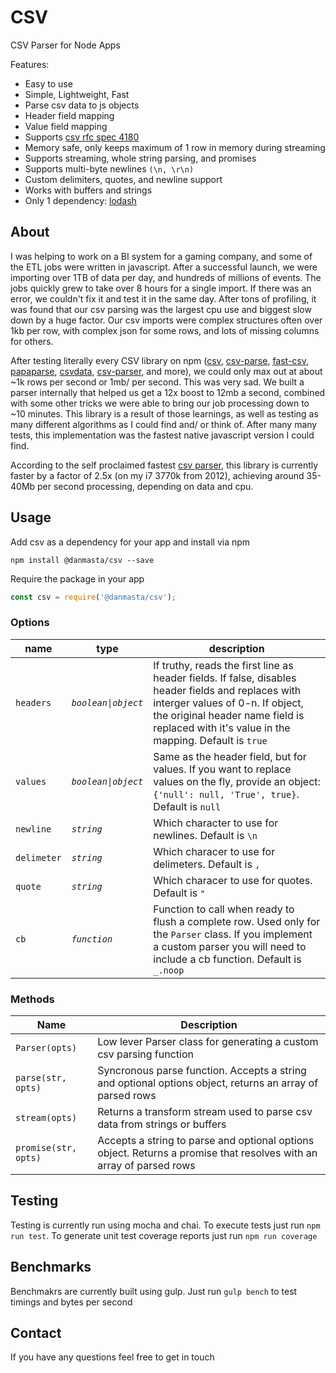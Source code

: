 # CSV
CSV Parser for Node Apps

Features:
* Easy to use
* Simple, Lightweight, Fast
* Parse csv data to js objects
* Header field mapping
* Value field mapping
* Supports [csv rfc spec 4180](https://tools.ietf.org/html/rfc4180)
* Memory safe, only keeps maximum of 1 row in memory during streaming
* Supports streaming, whole string parsing, and promises
* Supports multi-byte newlines `(\n, \r\n)`
* Custom delimiters, quotes, and newline support
* Works with buffers and strings
* Only 1 dependency: [lodash](https://github.com/lodash/lodash)

## About
I was helping to work on a BI system for a gaming company, and some of the ETL jobs were written in javascript. After a successful launch, we were importing over 1TB of data per day, and hundreds of millions of events. The jobs quickly grew to take over 8 hours for a single import. If there was an error, we couldn't fix it and test it in the same day. After tons of profiling, it was found that our csv parsing was the largest cpu use and biggest slow down by a huge factor. Our csv imports were complex structures often over 1kb per row, with complex json for some rows, and lots of missing columns for others.

After testing literally every CSV library on npm ([csv](https://www.npmjs.com/package/csv), [csv-parse](https://www.npmjs.com/package/csv-parse), [fast-csv](https://www.npmjs.com/package/fast-csv), [papaparse](https://www.npmjs.com/package/papaparse), [csvdata](https://www.npmjs.com/package/csvdata), [csv-parser](https://github.com/mafintosh/csv-parser), and more), we could only max out at about ~1k rows per second or 1mb/ per second. This was very sad. We built a parser internally that helped us get a 12x boost to 12mb a second, combined with some other tricks we were able to bring our job processing down to ~10 minutes. This library is a result of those learnings, as well as testing as many different algorithms as I could find and/ or think of. After many many tests, this implementation was the fastest native javascript version I could find.

According to the self proclaimed fastest [csv parser](https://github.com/mafintosh/csv-parser), this library is currently faster by a factor of 2.5x (on my i7 3770k from 2012), achieving around 35-40Mb per second processing, depending on data and cpu.

## Usage
Add csv as a dependency for your app and install via npm
```
npm install @danmasta/csv --save
```
Require the package in your app
```javascript
const csv = require('@danmasta/csv');
```

### Options
name | type | description
-----|----- | -----------
`headers` | *`boolean\|object`* | If truthy, reads the first line as header fields. If false, disables header fields and replaces with interger values of 0-n. If object, the original header name field is replaced with it's value in the mapping. Default is `true`
`values` | *`boolean\|object`* | Same as the header field, but for values. If you want to replace values on the fly, provide an object: `{'null': null, 'True', true}`. Default is `null`
`newline` | *`string`* | Which character to use for newlines. Default is `\n`
`delimeter` | *`string`* | Which characer to use for delimeters. Default is `,`
`quote` | *`string`* | Which characer to use for quotes. Default is `"`
`cb` | *`function`* | Function to call when ready to flush a complete row. Used only for the `Parser` class. If you implement a custom parser you will need to include a cb function. Default is `_.noop`

### Methods
Name | Description
-----|------------
`Parser(opts)` | Low lever Parser class for generating a custom csv parsing function
`parse(str, opts)` | Syncronous parse function. Accepts a string and optional options object, returns an array of parsed rows
`stream(opts)` | Returns a transform stream used to parse csv data from strings or buffers
`promise(str, opts)` | Accepts a string to parse and optional options object. Returns a promise that resolves with an array of parsed rows

## Testing
Testing is currently run using mocha and chai. To execute tests just run `npm run test`. To generate unit test coverage reports just run `npm run coverage`

## Benchmarks
Benchmakrs are currently built using gulp. Just run `gulp bench` to test timings and bytes per second

## Contact
If you have any questions feel free to get in touch
